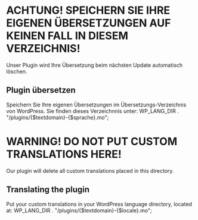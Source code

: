 # ACHTUNG! SPEICHERN SIE IHRE EIGENEN ÜBERSETZUNGEN AUF KEINEN FALL IN DIESEM VERZEICHNIS!

Unser Plugin wird Ihre Übersetzung beim nächsten Update automatisch löschen.

## Plugin übersetzen
Speichern Sie Ihre eigenen Übersetzungen im Übersetzungs-Verzeichnis von WordPress. Sie finden dieses Verzeichnnis unter: WP_LANG_DIR . "/plugins/{$textdomain}-{$sprache}.mo";



# WARNING! DO NOT PUT CUSTOM TRANSLATIONS HERE!

Our plugin will delete all custom translations placed in this directory.

## Translating the plugin
Put your custom translations in your WordPress language directory, located at: WP_LANG_DIR . "/plugins/{$textdomain}-{$locale}.mo";

